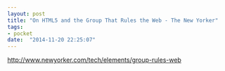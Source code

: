 ```yaml
---
layout: post
title: "On HTML5 and the Group That Rules the Web - The New Yorker"
tags:
- pocket
date:  "2014-11-20 22:25:07"
---
```


http://www.newyorker.com/tech/elements/group-rules-web

